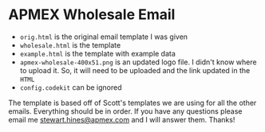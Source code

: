 # APMEX Wholesale Email

- `orig.html` is the original email template I was given
- `wholesale.html` is the template
- `example.html` is the template with example data
- `apmex-wholesale-400x51.png` is an updated logo file. I didn't know where to upload it. So, it will need to be uploaded and the link updated in the `HTML`
- `config.codekit` can be ignored

The template is based off of Scott's templates we are using for all the other emails. Everything should be in order. If you have any questions please email me [stewart.hines@apmex.com](mailto:stewart.hines@apmex.com) and I will answer them. Thanks!
